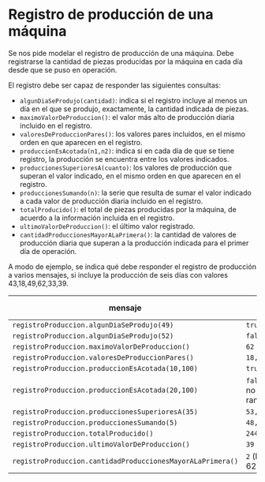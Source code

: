 # Registro de producción de una máquina

Se nos pide modelar el registro de producción de una máquina. Debe registrarse la cantidad de piezas producidas por la máquina en cada día desde que se puso en operación.

El registro debe ser capaz de responder las siguientes consultas:
- `algunDiaSeProdujo(cantidad)`: indica si el registro incluye al menos un día en el que se produjo, exactamente, la cantidad indicada de piezas.
- `maximoValorDeProduccion()`: el valor más alto de producción diaria incluido en el registro.
- `valoresDeProduccionPares()`: los valores pares incluidos, en el mismo orden en que aparecen en el registro.
- `produccionEsAcotada(n1,n2)`: indica si en cada día de que se tiene registro, la producción se encuentra entre los valores indicados.   
- `produccionesSuperioresA(cuanto)`: los valores de producción que superan el valor indicado, en el mismo orden en que aparecen en el registro.
- `produccionesSumando(n)`: la serie que resulta de sumar el valor indicado a cada valor de producción diaria incluido en el registro. 
- `totalProducido()`: el total de piezas producidas por la máquina, de acuerdo a la información incluida en el registro.
- `ultimoValorDeProduccion()`: el último valor registrado. 
- `cantidadProduccionesMayorALaPrimera()`: la cantidad de valores de producción diaria que superan a la producción indicada para el primer día de operación.

A modo de ejemplo, se indica qué debe responder el registro de producción a varios mensajes, si incluye la producción de seis días con valores 43,18,49,62,33,39.
 
| mensaje | resultado esperado | 
| --- | --- |
| `registroProduccion.algunDiaSeProdujo(49)` | `true` |
| `registroProduccion.algunDiaSeProdujo(52)` | `false` |
| `registroProduccion.maximoValorDeProduccion()` | `62` |
| `registroProduccion.valoresDeProduccionPares()` | `18,62` |
| `registroProduccion.produccionEsAcotada(10,100)` | `true` |
| `registroProduccion.produccionEsAcotada(20,100)` | `false` (porque 18 no está en el rango) |
| `registroProduccion.produccionesSuperioresA(35)` | `53,49,62,39` |
| `registroProduccion.produccionesSumando(5)` | `48,23,54,67,38,44` |
| `registroProduccion.totalProducido()` | `244` |
| `registroProduccion.ultimoValorDeProduccion()` | `39` |
| `registroProduccion.cantidadProduccionesMayorALaPrimera()` | `2` (los valores 49 y 62) |
